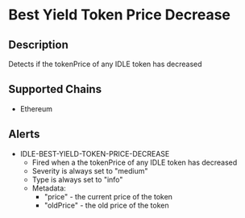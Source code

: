 # Best Yield Token Price Decrease

## Description

Detects if the tokenPrice of any IDLE token has decreased

## Supported Chains

- Ethereum

## Alerts

- IDLE-BEST-YIELD-TOKEN-PRICE-DECREASE
  - Fired when a the tokenPrice of any IDLE token has decreased
  - Severity is always set to "medium"
  - Type is always set to "info"
  - Metadata:
    - "price" - the current price of the token
    - "oldPrice" - the old price of the token
